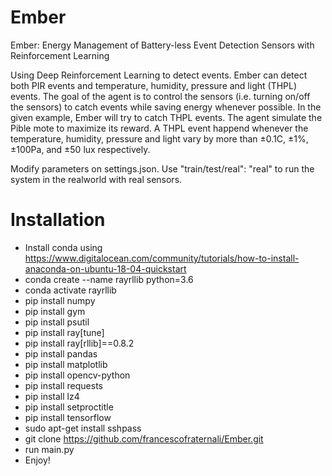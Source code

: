 # Ember
Ember: Energy Management of Battery-less Event Detection Sensors with Reinforcement Learning

Using Deep Reinforcement Learning to detect events. Ember can detect both PIR events and temperature, humidity, pressure and light (THPL) events. The goal of the agent is to control the sensors (i.e. turning on/off the sensors) to catch events while saving energy whenever possible. In the given example, Ember will try to catch THPL events. The agent simulate the Pible mote to maximize its reward. A THPL event happend whenever the temperature, humidity, pressure and light vary by more than ±0.1C, ±1%, ±100Pa, and ±50 lux respectively.

Modify parameters on settings.json. Use "train/test/real": "real" to run the system in the realworld with real sensors.


# Installation
- Install conda using https://www.digitalocean.com/community/tutorials/how-to-install-anaconda-on-ubuntu-18-04-quickstart
- conda create --name rayrllib python=3.6
- conda activate rayrllib
- pip install numpy
- pip install gym
- pip install psutil
- pip install ray[tune]
- pip install ray[rllib]==0.8.2
- pip install pandas
- pip install matplotlib
- pip install opencv-python
- pip install requests
- pip install lz4
- pip install setproctitle
- pip install tensorflow
- sudo apt-get install sshpass
- git clone https://github.com/francescofraternali/Ember.git
- run main.py
- Enjoy!
